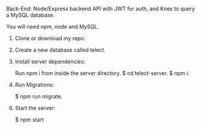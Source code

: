 Back-End:
Node/Express backend API with JWT for auth, and Knex to query a MySQL database.

You will need npm, node and MySQL.

1. Clone or download my repo.

2. Create a new database called telect.

3. Install server dependencies:

   Run npm i from inside the server directory.
   $ cd telect-server.
   $ npm i.

4. Run Migrations:

   $ npm run migrate.

<!-- 5. env  -->

6. Start the server:

   $ npm start
